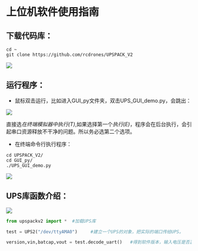 # 上位机软件使用指南

## 下载代码库：
```
cd ~
git clone https://github.com/rcdrones/UPSPACK_V2
```
![](https://github.com/rcdrones/UPSPACK_V2/raw/master/doc/img/sw1.png)

## 运行程序：
* 鼠标双击运行，比如进入GUI_py文件夹，双击UPS_GUI_demo.py，会跳出：

![](https://github.com/rcdrones/UPSPACK_V2/raw/master/doc/img/sw2.png)

直接选*在终端模拟器中执行(T)*,如果选择第一个*执行(E)*，程序会在后台执行，会引起串口资源释放不干净的问题。所以务必选第二个选项。

* 在终端命令行执行程序：
```
cd UPSPACK_V2/
cd GUI_py/
./UPS_GUI_demo.py 
```

![](https://github.com/rcdrones/UPSPACK_V2/raw/master/doc/img/sw3.png)

## UPS库函数介绍：

![](https://github.com/rcdrones/UPSPACK_V2/raw/master/doc/img/sw4.png)
```python
from upspackv2 import *  #加载UPS库

test = UPS2("/dev/ttyAMA0") 	#建立一个UPS的对象，把实际的端口传给UPS。

version,vin,batcap,vout = test.decode_uart()   #得到软件版本，输入电压是否正常、电池电量、输出电压

```